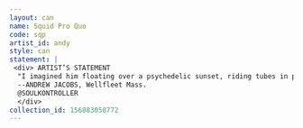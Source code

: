 ```yaml
---
layout: can
name: Squid Pro Quo
code: sqp
artist_id: andy
style: can
statement: |
 <div> ARTIST’S STATEMENT
  "I imagined him floating over a psychedelic sunset, riding tubes in pure bliss. 5 alternate reality surfer Trumps guide the strings harmoniously. Like if he grew up surfing with his dad, going to the beach each weekend."
  --ANDREW JACOBS, Wellfleet Mass.
  @SOULKONTROLLER
  </div>
collection_id: 156883058772
---
```

